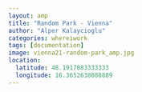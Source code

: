 ```yaml
---
layout: amp
title: "Random Park - Vienna"
author: "Alper Kalaycioglu"
categories: whereiwork
tags: [documentation]
image: vienna21-random-park_amp.jpg
location:
  latitude: 48.1917083333333
  longitude: 16.3652638888889
---
```

